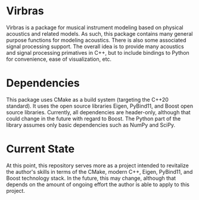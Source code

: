 # Virbras
Virbras is a package for musical instrument modeling based on physical acoustics and related models. As such, this package contains many general purpose
functions for modeling acoustics. There is also some associated signal processing support. The overall idea is to provide many acoustics and signal processing
primatives in C++, but to include bindings to Python for convenience, ease of visualization, etc.

# Dependencies
This package uses CMake as a build system (targeting the C++20 standard). It uses the open source libraries Eigen, PyBind11, and Boost open source libraries. 
Currently, all dependencies are header-only, although that could change in the future with regard to Boost. The Python part of the library assumes only basic
dependencies such as NumPy and SciPy.

# Current State
At this point, this repository serves more as a project intended to revitalize the author's skills in terms of the CMake, modern C++, Eigen, PyBind11, and Boost 
technology stack. In the future, this may change, although that depends on the amount of ongoing effort the author is able to apply to this project.
